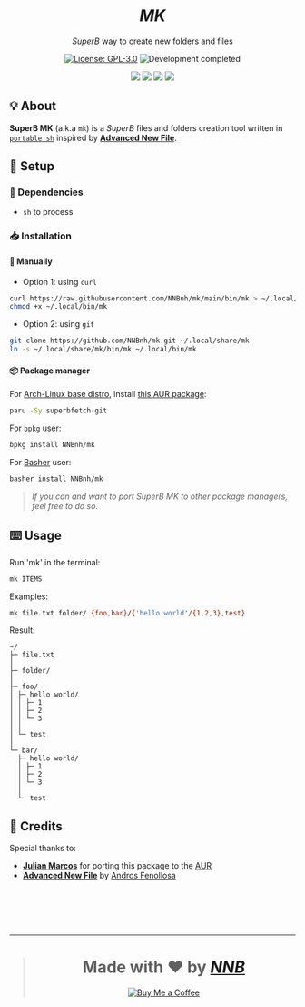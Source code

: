 <h1 align="center"><i>MK</i></h1>
<p align="center"><i>SuperB</i> way to create new folders and files</p>
<p align="center"><a href="https://github.com/NNBnh/mk/blob/main/LICENSE"><img src="https://img.shields.io/github/license/NNBnh/mk?labelColor=073551&color=4EAA25&style=for-the-badge" alt="License: GPL-3.0"></a> <img src="https://img.shields.io/badge/development-completed-%234EAA25.svg?labelColor=073551&style=for-the-badge&logoColor=FFFFFF" alt="Development completed"></p>
<p align="center"><a href="https://github.com/NNBnh/mk/watchers"><img src="https://img.shields.io/github/watchers/NNBnh/mk?labelColor=073551&color=4EAA25&style=flat-square"></a> <a href="https://github.com/NNBnh/mk/stargazers"><img src="https://img.shields.io/github/stars/NNBnh/mk?labelColor=073551&color=4EAA25&style=flat-square"></a> <a href="https://github.com/NNBnh/mk/network/members"><img src="https://img.shields.io/github/forks/NNBnh/mk?labelColor=073551&color=4EAA25&style=flat-square"></a> <a href="https://github.com/NNBnh/mk/issues"><img src="https://img.shields.io/github/issues/NNBnh/mk?labelColor=073551&color=4EAA25&style=flat-square"></a></p>

## 💡 About
**SuperB MK** (a.k.a `mk`) is a *SuperB* files and folders creation tool written in [`portable sh`](https://github.com/dylanaraps/pure-sh-bible) inspired by [**Advanced New File**](https://github.com/tanrax/terminal-AdvancedNewFile).

## 🚀 Setup
### 🧾 Dependencies
- `sh` to process

### 📥 Installation
#### 🔧 Manually
- Option 1: using `curl`

```sh
curl https://raw.githubusercontent.com/NNBnh/mk/main/bin/mk > ~/.local/bin/mk
chmod +x ~/.local/bin/mk
```

- Option 2: using `git`

```sh
git clone https://github.com/NNBnh/mk.git ~/.local/share/mk
ln -s ~/.local/share/mk/bin/mk ~/.local/bin/mk
```

#### 📦 Package manager
For [Arch-Linux base distro](https://archlinux.org), install [this AUR package](https://aur.archlinux.org/packages/superbmk-git):

```sh
paru -Sy superbfetch-git
```

For [`bpkg`](https://github.com/bpkg/bpkg) user:

```sh
bpkg install NNBnh/mk
```

For [Basher](https://github.com/bpkg/bpkg) user:

```sh
basher install NNBnh/mk
```

> *If you can and want to port SuperB MK to other package managers, feel free to do so.*

## ⌨️ Usage
Run 'mk' in the terminal:

```sh
mk ITEMS
```

Examples:

```sh
mk file.txt folder/ {foo,bar}/{'hello world'/{1,2,3},test}
```

Result:

```console
~/
├─ file.txt
│
├─ folder/
│
├─ foo/
│ ├─ hello world/
│ │ ├─ 1
│ │ ├─ 2
│ │ └─ 3
│ │
│ └─ test
│
└─ bar/
  ├─ hello world/
  │ ├─ 1
  │ ├─ 2
  │ └─ 3
  │
  └─ test
```

## 💌 Credits
Special thanks to:
- [**Julian Marcos**](https://github.com/Juliaria08) for porting this package to the [AUR](https://aur.archlinux.org/packages/superbfetch-git)
- [**Advanced New File**](https://github.com/tanrax/terminal-AdvancedNewFile) by [Andros Fenollosa](https://github.com/tanrax)

<br><br><br><br>

---

> <h1 align="center">Made with ❤️ by <a href="https://github.com/NNBnh"><i>NNB</i></a></h1>
>
> <p align="center"><a href="https://www.buymeacoffee.com/nnbnh"><img src="https://img.shields.io/badge/buy_me_a_coffee%20-%23F7CA88.svg?logo=buy-me-a-coffee&logoColor=333333&style=for-the-badge" alt="Buy Me a Coffee"></p>

